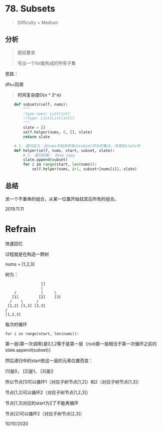 # 78. Subsets
> Difficulty = Medium

## 分析

> 题目要求
> 
> 写出一个list能构成的所有子集

思路：

dfs+回溯

> **时间复杂度O(n * 2^n)**

```python
    def subsets(self, nums):
        """
        :type nums: List[int]
        :rtype: List[List[int]]
        """
        slate = []
        self.helper(nums, 0, [], slate)
        return slate

    # 1. 递归定义：在nums中找到所有以subset开头的集合，并放到slate中
    def helper(self, nums, start, subset, slate):
        # 2. 递归拆解： deep copy
        slate.append(subset)
        for i in range(start, len(nums)):
            self.helper(nums, i+1, subset+[nums[i]], slate)
```

## 总结

求一个不重串的组合，从某一位置开始找其后所有的组合。


2019.11.11


# Refrain

快速回忆

过程就是在构造一颗树

nums = [1,2,3]

树为：
```
                []
                |
    /           |     \
   [1]         [2]    [3]
  /    \      /
 [1,2] [1,3] [2,3]
/
[1,2,3]
```

每次的循环
```
for i in range(start, len(nums)):
```

第一层(第一次调用)是0,1,2等于是第一层（root那一层相当于第一次循环之前的slate.append(subset)）

然后递归中的start依这一层的元素位置而变：

[1]是0， [2]是1， [3]是2

所以节点[1]可以循环1（对应子树节点[1,2]）和2（对应子树节点[1,3]）

节点[1,2]可以循环2（对应子树节点[1,2,3]）

节点[1,3]对应的start为2了不能再循环

节点[2]可以循环2（对应子树节点[2,3]）


10/10/2020